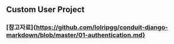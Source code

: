 ## Custom User Project

### [참고자료]{https://github.com/lolripgg/conduit-django-markdown/blob/master/01-authentication.md}